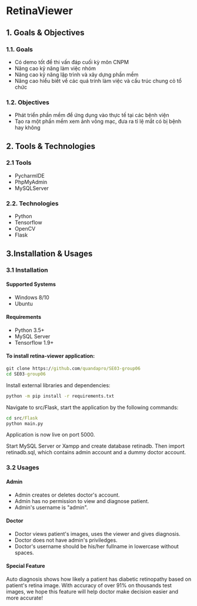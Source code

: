 # RetinaViewer
## 1. Goals & Objectives
### 1.1. Goals
  * Có demo tốt để thi vấn đáp cuối kỳ môn CNPM
  * Nâng cao kỹ năng làm việc nhóm
  * Nâng cao kỹ năng lập trình và xây dựng phần mềm
  * Nâng cao hiểu biết về các quá trính làm việc và cấu trúc chung cỏ tổ chức
### 1.2. Objectives
  * Phát triển phần mềm để ứng dụng vào thực tế tại các bệnh viện</li>
  * Tạo ra một phần mềm xem ảnh võng mạc, đưa ra tỉ lệ mắt có bị bệnh hay không</li>
## 2. Tools & Technologies
### 2.1 Tools
  * PycharmIDE
  * PhpMyAdmin
  * MySQLServer
### 2.2. Technologies
  * Python
  * Tensorflow
  * OpenCV
  * Flask
## 3.Installation & Usages
### 3.1 Installation
#### Supported Systems
* Windows 8/10
* Ubuntu
#### Requirements
  * Python 3.5+
  * MySQL Server
  * Tensorflow 1.9+
#### To install retina-viewer application:
```bat
git clone https://github.com/quandapro/SE03-group06
cd SE03-group06
```
Install external libraries and dependencies:
```bat
python -m pip install -r requirements.txt
```
Navigate to src/Flask, start the application by the following commands:
```bat
cd src/Flask
python main.py
```
Application is now live on port 5000.

Start MySQL Server or Xampp and create database retinadb. Then import retinadb.sql, which contains admin account and a dummy doctor account. 
### 3.2 Usages
#### Admin
* Admin creates or deletes doctor's account.
* Admin has no permission to view and diagnose patient. 
* Admin's username is "admin".
#### Doctor
* Doctor views patient's images, uses the viewer and gives diagnosis. 
* Doctor does not have admin's priviledges.
* Doctor's username should be his/her fullname in lowercase without spaces.
#### Special Feature
Auto diagnosis shows how likely a patient has diabetic retinopathy based on patient's retina image. With accuracy of over 91% on thousands test images, we hope this feature will help doctor make decision easier and more accurate!

